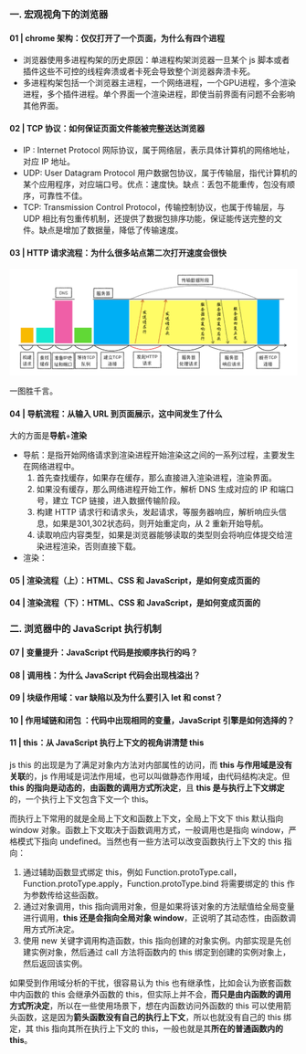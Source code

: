 ### 一. 宏观视角下的浏览器

####  01 | chrome 架构：仅仅打开了一个页面，为什么有四个进程

- 浏览器使用多进程构架的历史原因：单进程构架浏览器一旦某个 js 脚本或者插件这些不可控的线程奔溃或者卡死会导致整个浏览器奔溃卡死。
- 多进程构架包括一个浏览器主进程，一个网络进程，一个GPU进程，多个渲染进程，多个插件进程。单个界面一个渲染进程，即使当前界面有问题不会影响其他界面。

#### 02 | TCP 协议：如何保证页面文件能被完整送达浏览器

- IP : Internet Protocol 网际协议，属于网络层，表示具体计算机的网络地址，对应 IP 地址。
- UDP: User Datagram Protocol 用户数据包协议，属于传输层，指代计算机的某个应用程序，对应端口号。优点：速度快。缺点：丢包不能重传，包没有顺序，可靠性不佳。
- TCP: Transmission Control Protocol，传输控制协议，也属于传输层，与 UDP 相比有包重传机制，还提供了数据包排序功能，保证能传送完整的文件。缺点是增加了数据量，降低了传输速度。

#### 03 | HTTP 请求流程：为什么很多站点第二次打开速度会很快

![](%E6%B5%8F%E8%A7%88%E5%99%A8%E5%B7%A5%E4%BD%9C%E5%8E%9F%E7%90%86%E4%B8%8E%E5%AE%9E%E8%B7%B5%E7%AC%94%E8%AE%B0.assets/1b49976aca2c700883d48d927f48986c.png)

一图胜千言。

#### 04 | 导航流程：从输入 URL 到页面展示，这中间发生了什么

大的方面是**导航**+**渲染**

- 导航：是指开始网络请求到渲染进程开始渲染这之间的一系列过程，主要发生在网络进程中。
  1. 首先查找缓存，如果存在缓存，那么直接进入渲染进程，渲染界面。
  2.  如果没有缓存，那么网络进程开始工作，解析 DNS 生成对应的 IP 和端口号，建立 TCP 链接，进入数据传输阶段。
  3. 构建 HTTP 请求行和请求头，发起请求，等服务器响应，解析响应头信息，如果是301,302状态码，则开始重定向，从 2 重新开始导航。
  4. 读取响应内容类型，如果是浏览器能够读取的类型则会将响应体提交给渲染进程渲染，否则直接下载。
- 渲染：

#### 05 | 渲染流程（上）：HTML、CSS 和 JavaScript，是如何变成页面的

#### 04 | 渲染流程（下）：HTML、CSS 和 JavaScript，是如何变成页面的

### 二. 浏览器中的 JavaScript 执行机制

#### 07 | 变量提升：JavaScript 代码是按顺序执行的吗？

#### 08 | 调用栈：为什么 JavaScript 代码会出现栈溢出？

#### 09 | 块级作用域：var 缺陷以及为什么要引入 let 和 const？

#### 10 | 作用域链和闭包 ：代码中出现相同的变量，JavaScript 引擎是如何选择的？

#### 11 | this：从 JavaScript 执行上下文的视角讲清楚 this

js this 的出现是为了满足对象内方法对内部属性的访问，而 **this 与作用域是没有关联**的，js 作用域是词法作用域，也可以叫做静态作用域，由代码结构决定。但 **this 的指向是动态的**，**由函数的调用方式所决定**，且 **this 是与执行上下文绑定**的，一个执行上下文包含下文一个  this。

而执行上下常用的就是全局上下文和函数上下文，全局上下文下 this 默认指向 window 对象。函数上下文取决于函数调用方式，一般调用也是指向 window，严格模式下指向 undefined。当然也有一些方法可以改变函数执行上下文的 this 指向：

1. 通过辅助函数显式绑定 this，例如 Function.protoType.call， Function.protoType.apply，Function.protoType.bind 将需要绑定的 this 作为参数传给这些函数。
2. 通过对象调用，this 指向调用对象，但是如果将该对象的方法赋值给全局变量进行调用，**this 还是会指向全局对象 window**，正说明了其动态性，由函数调用方式所决定。
3. 使用 new 关键字调用构造函数，this 指向创建的对象实例。内部实现是先创建实例对象，然后通过 call 方法将函数内的 this 绑定到创建的实例对象上，然后返回该实例。

如果受到作用域分析的干扰，很容易认为 this 也有继承性，比如会认为嵌套函数中内函数的 this 会继承外函数的 this，但实际上并不会，**而只是由内函数的调用方式所决定**，所以在一些使用场景下，想在内函数访问外函数的 this 可以使用箭头函数，这是因为**箭头函数没有自己的执行上下文**，所以也就没有自己的 this 绑定，其 this 指向其所在执行上下文的 this，一般也就是其**所在的普通函数内的 this**。

